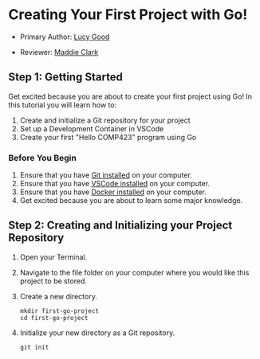 # Creating Your First Project with Go!

* Primary Author: [Lucy Good](https://github.com/lucykgood)

* Reviewer: [Maddie Clark](https://github.com/mbclark37)

## Step 1: Getting Started

Get excited because you are about to create your first project using Go!
In this tutorial you will learn how to:
1. Create and initialize a Git repository for your project
2. Set up a Development Container in VSCode
3. Create your first "Hello COMP423" program using Go

### Before You Begin
1. Ensure that you have [Git installed](https://git-scm.com/book/en/v2/Getting-Started-Installing-Git) on your computer.
2. Ensure that you have [VSCode installed](https://code.visualstudio.com/) on your computer. 
3. Ensure that you have [Docker installed](https://www.docker.com/products/docker-desktop/) on your computer.
4. Get excited because you are about to learn some major knowledge.

## Step 2: Creating and Initializing your Project Repository

1. Open your Terminal.

2. Navigate to the file folder on your computer where you would like this project to be stored.

3. Create a new directory.

    ```
    mkdir first-go-project
    cd first-go-project
    ```

4. Initialize your new directory as a Git repository.

    ```
    git init
    ```